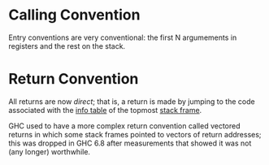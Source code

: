 # Calling Convention


Entry conventions are very conventional: the first N argumements in registers and the rest on the stack.

# Return Convention



All returns are now *direct*; that is, a return is made by jumping to the code associated with the [info table](commentary/rts/storage/heap-objects#) of the topmost [stack frame](commentary/rts/storage/stack).



GHC used to have a more complex return convention called vectored returns in which some stack frames pointed to vectors of return addresses; this was dropped in GHC 6.8 after measurements that showed it was not (any longer) worthwhile.
